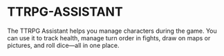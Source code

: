 # TTRPG-ASSISTANT
The TTRPG Assistant helps you manage characters during the game. You can use it to track health, manage turn order in fights, draw on maps or pictures, and roll dice—all in one place.
